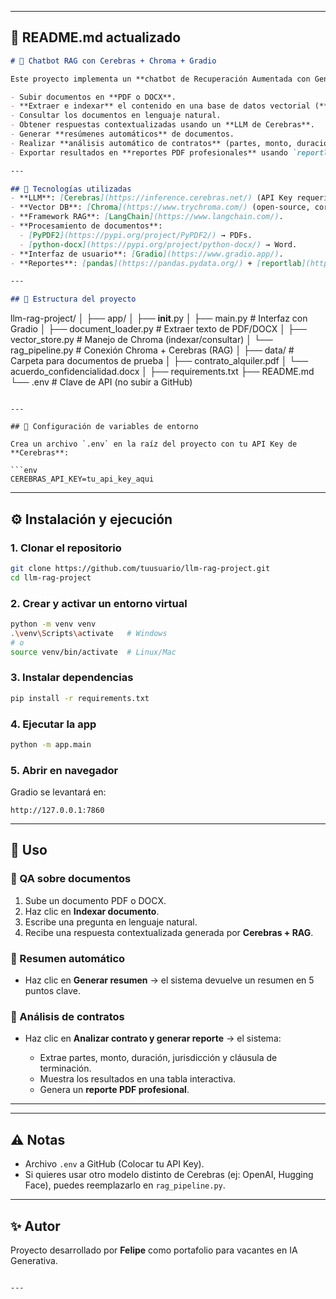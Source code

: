 
---

## 📄 README.md actualizado

```markdown
# 📑 Chatbot RAG con Cerebras + Chroma + Gradio

Este proyecto implementa un **chatbot de Recuperación Aumentada con Generación (RAG)** que permite:

- Subir documentos en **PDF o DOCX**.
- **Extraer e indexar** el contenido en una base de datos vectorial (**Chroma**).
- Consultar los documentos en lenguaje natural.
- Obtener respuestas contextualizadas usando un **LLM de Cerebras**.
- Generar **resúmenes automáticos** de documentos.
- Realizar **análisis automático de contratos** (partes, monto, duración, jurisdicción, cláusula de terminación).
- Exportar resultados en **reportes PDF profesionales** usando `reportlab`.

---

## 🚀 Tecnologías utilizadas
- **LLM**: [Cerebras](https://inference.cerebras.net/) (API Key requerida).
- **Vector DB**: [Chroma](https://www.trychroma.com/) (open-source, corre localmente).
- **Framework RAG**: [LangChain](https://www.langchain.com/).
- **Procesamiento de documentos**: 
  - [PyPDF2](https://pypi.org/project/PyPDF2/) → PDFs.
  - [python-docx](https://pypi.org/project/python-docx/) → Word.
- **Interfaz de usuario**: [Gradio](https://www.gradio.app/).
- **Reportes**: [pandas](https://pandas.pydata.org/) + [reportlab](https://www.reportlab.com/).

---

## 📂 Estructura del proyecto

```

llm-rag-project/
│
├── app/
│   ├── **init**.py
│   ├── main.py              # Interfaz con Gradio
│   ├── document_loader.py   # Extraer texto de PDF/DOCX
│   ├── vector_store.py      # Manejo de Chroma (indexar/consultar)
│   └── rag_pipeline.py      # Conexión Chroma + Cerebras (RAG)
│
├── data/                    # Carpeta para documentos de prueba
│   ├── contrato_alquiler.pdf
│   └── acuerdo_confidencialidad.docx
│
├── requirements.txt
├── README.md
└── .env                     # Clave de API (no subir a GitHub)

````

---

## 🔑 Configuración de variables de entorno

Crea un archivo `.env` en la raíz del proyecto con tu API Key de **Cerebras**:

```env
CEREBRAS_API_KEY=tu_api_key_aqui
````

---

## ⚙️ Instalación y ejecución

### 1. Clonar el repositorio

```bash
git clone https://github.com/tuusuario/llm-rag-project.git
cd llm-rag-project
```

### 2. Crear y activar un entorno virtual

```bash
python -m venv venv
.\venv\Scripts\activate   # Windows
# o
source venv/bin/activate  # Linux/Mac
```

### 3. Instalar dependencias

```bash
pip install -r requirements.txt
```

### 4. Ejecutar la app

```bash
python -m app.main
```

### 5. Abrir en navegador

Gradio se levantará en:

```
http://127.0.0.1:7860
```

---

## 🧪 Uso

### 🔹 QA sobre documentos

1. Sube un documento PDF o DOCX.
2. Haz clic en **Indexar documento**.
3. Escribe una pregunta en lenguaje natural.
4. Recibe una respuesta contextualizada generada por **Cerebras + RAG**.

### 🔹 Resumen automático

* Haz clic en **Generar resumen** → el sistema devuelve un resumen en 5 puntos clave.

### 🔹 Análisis de contratos

* Haz clic en **Analizar contrato y generar reporte** → el sistema:

  * Extrae partes, monto, duración, jurisdicción y cláusula de terminación.
  * Muestra los resultados en una tabla interactiva.
  * Genera un **reporte PDF profesional**.

---


---

## ⚠️ Notas

* Archivo `.env` a GitHub (Colocar tu API Key).
* Si quieres usar otro modelo distinto de Cerebras (ej: OpenAI, Hugging Face), puedes reemplazarlo en `rag_pipeline.py`.

---

## ✨ Autor

Proyecto desarrollado por **Felipe** como portafolio para vacantes en IA Generativa.

```

---


